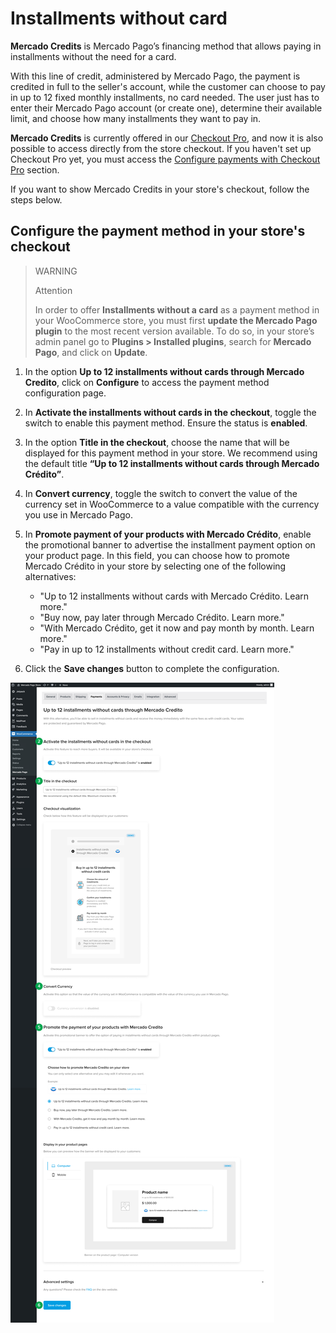 # Installments without card

**Mercado Credits** is Mercado Pago’s financing method that allows paying in installments without the need for a card.

With this line of credit, administered by Mercado Pago, the payment is credited in full to the seller's account, while the customer can choose to pay in up to 12 fixed monthly installments, no card needed. The user just has to enter their Mercado Pago account (or create one), determine their available limit, and choose how many installments they want to pay in.
 
**Mercado Credits** is currently offered in our [Checkout Pro](/developers/en/docs/checkout-pro/landing), and now it is also possible to access directly from the store checkout. If you haven't set up Checkout Pro yet, you must access the [Configure payments with Checkout Pro](/developers/en/docs/woocommerce/payments-configuration/checkout-pro) section.

If you want to show Mercado Credits in your store's checkout, follow the steps below.

## Configure the payment method in your store's checkout

> WARNING
>
> Attention
>
> In order to offer **Installments without a card** as a payment method in your WooCommerce store, you must first **update the Mercado Pago plugin** to the most recent version available. To do so, in your store’s admin panel go to **Plugins > Installed plugins**, search for **Mercado Pago**, and click on **Update**.

1. In the option **Up to 12 installments without cards through Mercado Credito**, click on **Configure** to access the payment method configuration page.
2. In **Activate the installments without cards in the checkout**, toggle the switch to enable this payment method. Ensure the status is **enabled**.
3. In the option **Title in the checkout**, choose the name that will be displayed for this payment method in your store. We recommend using the default title **“Up to 12 installments without cards through Mercado Crédito”**.
4. In **Convert currency**, toggle the switch to convert the value of the currency set in WooCommerce to a value compatible with the currency you use in Mercado Pago.
5. In **Promote payment of your products with Mercado Crédito**, enable the promotional banner to advertise the installment payment option on your product page. In this field, you can choose how to promote Mercado Crédito in your store by selecting one of the following alternatives:

    - "Up to 12 installments without cards with Mercado Crédito. Learn more."
    - "Buy now, pay later through Mercado Crédito. Learn more."
    - "With Mercado Crédito, get it now and pay month by month. Learn more."
    - "Pay in up to 12 installments without credit card. Learn more."

6. Click the **Save changes** button to complete the configuration.

![woo-credits-admin-pt](/images/woocomerce/credits-woo-2-en.png)